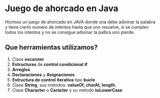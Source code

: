 # Juego de ahorcado en Java

Hicimos un juego de ahorcado en JAVA donde una debe adivinar la palabra y tiene cierto numero de intentos hasta que uno resuelve, si se cumplen todos los intentos y no se consigue adivinar la palbra uno pierde.



## Que herramientas utilizamos?

 1. Clase **escanner**
 2. **Estructuras** de **control condicional** **if**
 3. **Arreglos**
 4. **Declaraciones** y **Asignaciones**
 5. **Estructura de control iterativa** tipo **bucle**
 6. Clase **String**, sus metodos: **valueOf, charAt, length.**
 7. Clase **Character** o **Caracter** y su metodo **toLowerCase**
